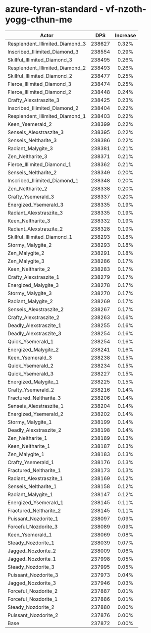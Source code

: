 # azure-tyran-standard - vf-nzoth-yogg-cthun-me
| Actor | DPS | Increase |
|---|:---:|:---:|
|Resplendent_Illimited_Diamond_3|238627|0.32%|
|Inscribed_Illimited_Diamond_3|238554|0.29%|
|Skillful_Illimited_Diamond_3|238495|0.26%|
|Resplendent_Illimited_Diamond_2|238493|0.26%|
|Skillful_Illimited_Diamond_2|238477|0.25%|
|Fierce_Illimited_Diamond_3|238474|0.25%|
|Fierce_Illimited_Diamond_2|238448|0.24%|
|Crafty_Alexstraszite_3|238425|0.23%|
|Inscribed_Illimited_Diamond_2|238404|0.22%|
|Resplendent_Illimited_Diamond_1|238403|0.22%|
|Keen_Ysemerald_2|238399|0.22%|
|Senseis_Alexstraszite_3|238395|0.22%|
|Senseis_Neltharite_3|238386|0.22%|
|Radiant_Malygite_3|238381|0.21%|
|Zen_Neltharite_3|238371|0.21%|
|Fierce_Illimited_Diamond_1|238362|0.21%|
|Senseis_Neltharite_2|238349|0.20%|
|Inscribed_Illimited_Diamond_1|238348|0.20%|
|Zen_Neltharite_2|238338|0.20%|
|Crafty_Ysemerald_3|238337|0.20%|
|Energized_Ysemerald_3|238335|0.19%|
|Radiant_Alexstraszite_3|238335|0.19%|
|Keen_Neltharite_3|238332|0.19%|
|Radiant_Alexstraszite_2|238328|0.19%|
|Skillful_Illimited_Diamond_1|238293|0.18%|
|Stormy_Malygite_2|238293|0.18%|
|Zen_Malygite_2|238291|0.18%|
|Zen_Malygite_3|238286|0.17%|
|Keen_Neltharite_2|238283|0.17%|
|Crafty_Alexstraszite_1|238279|0.17%|
|Energized_Malygite_3|238278|0.17%|
|Stormy_Malygite_3|238270|0.17%|
|Radiant_Malygite_2|238269|0.17%|
|Senseis_Alexstraszite_2|238267|0.17%|
|Crafty_Alexstraszite_2|238263|0.16%|
|Deadly_Alexstraszite_1|238255|0.16%|
|Deadly_Alexstraszite_3|238254|0.16%|
|Quick_Ysemerald_1|238254|0.16%|
|Energized_Malygite_2|238241|0.16%|
|Keen_Ysemerald_3|238238|0.15%|
|Quick_Ysemerald_2|238234|0.15%|
|Quick_Ysemerald_3|238227|0.15%|
|Energized_Malygite_1|238225|0.15%|
|Crafty_Ysemerald_2|238216|0.14%|
|Fractured_Neltharite_3|238206|0.14%|
|Senseis_Alexstraszite_1|238204|0.14%|
|Energized_Ysemerald_2|238202|0.14%|
|Stormy_Malygite_1|238199|0.14%|
|Deadly_Alexstraszite_2|238198|0.14%|
|Zen_Neltharite_1|238189|0.13%|
|Keen_Neltharite_1|238187|0.13%|
|Zen_Malygite_1|238183|0.13%|
|Crafty_Ysemerald_1|238176|0.13%|
|Fractured_Neltharite_1|238173|0.13%|
|Radiant_Alexstraszite_1|238169|0.12%|
|Senseis_Neltharite_1|238158|0.12%|
|Radiant_Malygite_1|238147|0.12%|
|Energized_Ysemerald_1|238145|0.11%|
|Fractured_Neltharite_2|238145|0.11%|
|Puissant_Nozdorite_1|238097|0.09%|
|Forceful_Nozdorite_3|238089|0.09%|
|Keen_Ysemerald_1|238069|0.08%|
|Steady_Nozdorite_1|238039|0.07%|
|Jagged_Nozdorite_2|238009|0.06%|
|Jagged_Nozdorite_1|237998|0.05%|
|Steady_Nozdorite_3|237995|0.05%|
|Puissant_Nozdorite_3|237973|0.04%|
|Jagged_Nozdorite_3|237946|0.03%|
|Forceful_Nozdorite_2|237887|0.01%|
|Forceful_Nozdorite_1|237886|0.01%|
|Steady_Nozdorite_2|237880|0.00%|
|Puissant_Nozdorite_2|237876|0.00%|
|Base|237872|0.00%|
